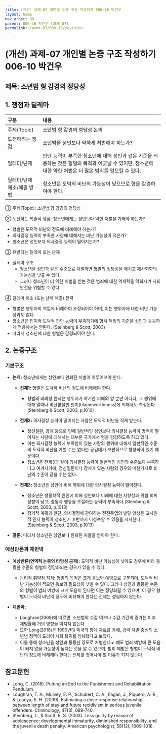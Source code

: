 ```yaml
---
title: (개선) 과제-07 개인별 논증 구조 작성하기 006-10 박건우
layout: home
nav_order: 99
parent: 006-10 박건우 (과제-07)
permalink: /asmt-07/006-10/revision
---
```


# (개선) 과제-07 개인별 논증 구조 작성하기 006-10 박건우 

## 제목: 소년범 형 감경의 정당성  

## 1. 쟁점과 딜레마  

| 구분 | 내용 |
|:---|:---|
| 주제(Topic) | 소년범 형 감경의 정당성 논의 |
| 도전하려는 쟁점 | 소년범을 성인보다 약하게 처벌해야 하는가? |
| 딜레마/난제 | 판단 능력이 부족한 청소년에 대해 성인과 같은 기준을 적용하는 것은 형벌의 목적과 어긋날 수 있지만, 청소년에 대한 약한 처벌은 더 많은 범죄를 일으킬 수 있다. |
| 딜레마/난제 해소/해결 방법 | 청소년은 도덕적 비난의 가능성이 낮으므로 형을 감경하여야 한다. |

① 주제(Topic): 소년범 형 감경의 정당성

② 도전하는 학술적 쟁점: 청소년에게는 성인보다 약한 처벌을 가해야 하는가?

- 형벌은 도덕적 비난의 정도에 비례해야 하는가?  
- 의사결정 능력이 부족한 사람에 대해서는 비난 가능성이 적은가?
- 청소년은 성인보다 의사결정 능력이 떨어지는가?

③ 유발되는 딜레마 또는 난제

- 딜레마 구조
  - 청소년을 성인과 같은 수준으로 처벌하면 형벌의 정당성을 해치고 재사회화의 가능성을 낮출 수 있다.
  - 그러나 청소년이 더 약한 처벌을 받는 것은 범죄에 대한 억제력을 약화시켜 사회 안전을 위협할 수 있다.

④ 딜레마 해소 (또는 난제 해결) 전략

- 형벌은 행위자의 책임에 비례하여 조정되어야 하며, 이는 행위자에 대한 비난 가능성과도 같다.
- 청소년은 인지적·도덕적 판단 능력이 부족하기에 형사 책임의 기준을 성인과 동등하게 적용해서는 안된다. (Steinberg & Scott, 2003)
- 따라서 청소년에 대한 형벌은 감경되어야 한다.


## 2. 논증구조  

### 기본구조  

- **논제:** 청소년에게는 성인보다 완화된 처벌이 이루어져야 한다. 
 
  - **전제1:** 형벌은 도덕적 비난의 정도에 비례해야 한다.  
    - 형벌의 비례성 원칙은 행위자가 야기한 피해의 양 뿐만 아니라, 그 행위에 대해 얼마나 비난받을만 한지(blameworthiness)에 의해서도 측정된다.(Steinberg & Scott, 2003, p.1010)  

  - **전제2:** 의사결정 능력이 떨어지는 사람은 도덕적 비난을 적게 받는다. 
    - 정신질환, 장애 등으로 인해 일반적인 성인보다 의사결정 능력이 명백히 떨어지는 사람에 대해서는 대부분 국가에서 형을 감경하도록 하고 있다.
    - 이는 의사결정 능력에 부족함이 있는 사람의 행위에 대해서 일반적인 수준의 도덕적 비난을 가할 수는 없다는 공감대가 보편적으로 형성되어 있기 때문이다.
    - 청소년은 전제3과 같이 의사결정 능력이 일반적인 성인의 수준보다 부족하다고 여겨지기에, 정신질환이나 장애가 있는 사람의 경우와 마찬가지로 비난의 수준이 같을 수는 없다.

  - **전제3:** 청소년은 성인에 비해 행위에 대한 의사결정 능력이 떨어진다.  
    - 청소년은 생물학적 원인에 의해 성인보다 미래에 대한 지향성과 위협 회피 성향이 낮고, 충동과 행동을 조절하는 능력이 부족하다.(Steinberg & Scott, 2003, p.1013)  
    - 장기적 계획과 판단, 의사결정에 관여하는 전전두엽의 발달 양상은 고차원적 인지 능력이 청소년기 후반까지 미성숙할 수 있음을 시사한다.(Steinberg & Scott, 2003, p.1013)

- **결론:** 따라서 청소년은 성인보다 완화된 처벌을 받아야 한다.  


### 예상반론과 재반박

- **예상반론(연역적 논증의 타당성 공격):** 도덕적 비난 가능성이 낮아도 경우에 따라 동등한 수준의 형벌이 정당화되는 경우가 있을 수 있다.
  - 논리적 취약점 지적: 형벌의 목적은 크게 응보와 예방으로 구분되며, 도덕적 비난 가능성이 적으면 응보의 필요성이 낮을 수 있다. 그러나 성인과 동등한 수준의 형벌이 범죄 예방에 크게 도움이 된다면 이는 정당화될 수 있으며, 이 경우 형벌이 도덕적 비난의 정도에 비례해야 한다는 전제는 성립하지 않는다.

- **재반박:** 
  - Loughran(2009)에 따르면, 소년범의 수감 여부나 수감 기간의 증가는 이후 재범률에 거의 영향을 미치지 않는다.
  - 또한 Long(2018)은 1990년대 미국의 통계 자료를 통해, 강력 처벌 중심의 소년범 정책이 도리어 사회 복귀를 방해했다고 보았다.
  - 이를 통해 청소년을 성인과 동등한 강도로 처벌한다고 해도 범죄 예방에 큰 도움이 되지 않을 가능성이 높다는 것을 알 수 있으며, 범죄 예방은 형벌이 도덕적 비난의 정도에 비례해야 한다는 전제를 벗어나야 할 이유가 되지 않는다.


## 참고문헌

- Long, C. (2018). Putting an End to the Punishment and Rehabilitation Pendulum.
- Loughran, T. A., Mulvey, E. P., Schubert, C. A., Fagan, J., Piquero, A. R., & Losoya, S. H. (2009). Estimating a dose‐response relationship between length of stay and future recidivism in serious juvenile offenders. Criminology, 47(3), 699-740.
- Steinberg, L., & Scott, E. S. (2003). Less guilty by reason of adolescence: developmental immaturity, diminished responsibility, and the juvenile death penalty. American psychologist, 58(12), 1009-1018.

